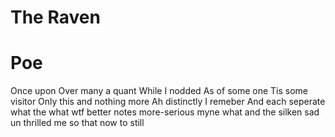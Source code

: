 # The Raven
# Poe

Once upon 
Over many a quant 
While I nodded
As of some one
Tis some visitor
Only this and nothing more
Ah distinctly I remeber
And each seperate
what the what
wtf
better notes
more-serious
myne
what 
and the silken sad un
thrilled me
so that now to still

